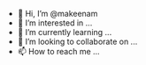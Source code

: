 - 👋 Hi, I’m @makeenam
- 👀 I’m interested in ...
- 🌱 I’m currently learning ...
- 💞️ I’m looking to collaborate on ...
- 📫 How to reach me ...

<!---
makeenam/makeenam is a ✨ special ✨ repository because its `README.md` (this file) appears on your GitHub profile.
You can click the Preview link to take a look at your changes.
--->
